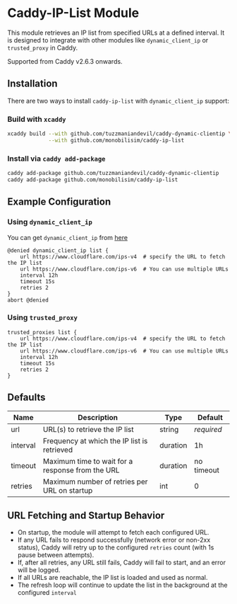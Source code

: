 # Caddy-IP-List Module

This module retrieves an IP list from specified URLs at a defined interval. It is designed to integrate with other modules like `dynamic_client_ip` or `trusted_proxy` in Caddy.

Supported from Caddy v2.6.3 onwards.

## Installation

There are two ways to install `caddy-ip-list` with `dynamic_client_ip` support:

### Build with `xcaddy`

```bash
xcaddy build --with github.com/tuzzmaniandevil/caddy-dynamic-clientip \
             --with github.com/monobilisim/caddy-ip-list
```

### Install via `caddy add-package`

```bash
caddy add-package github.com/tuzzmaniandevil/caddy-dynamic-clientip
caddy add-package github.com/monobilisim/caddy-ip-list
```

## Example Configuration

### Using `dynamic_client_ip`

You can get `dynamic_client_ip` from [here](https://github.com/tuzzmaniandevil/caddy-dynamic-clientip)

```caddy
@denied dynamic_client_ip list {
    url https://www.cloudflare.com/ips-v4  # specify the URL to fetch the IP list
    url https://www.cloudflare.com/ips-v6  # You can use multiple URLs
    interval 12h
    timeout 15s
    retries 2
}
abort @denied
```

### Using `trusted_proxy`

```caddy
trusted_proxies list {
    url https://www.cloudflare.com/ips-v4  # specify the URL to fetch the IP list
    url https://www.cloudflare.com/ips-v6  # You can use multiple URLs
    interval 12h
    timeout 15s
    retries 2
}
```

## Defaults

| Name     | Description                                      | Type     | Default    |
| -------- | ------------------------------------------------ | -------- | ---------- |
| url      | URL(s) to retrieve the IP list                   | string   | *required* |
| interval | Frequency at which the IP list is retrieved      | duration | 1h         |
| timeout  | Maximum time to wait for a response from the URL | duration | no timeout |
| retries  | Maximum number of retries per URL on startup     | int      | 0          |

## URL Fetching and Startup Behavior

- On startup, the module will attempt to fetch each configured URL.
- If any URL fails to respond successfully (network error or non-2xx status), Caddy will retry up to the configured `retries` count (with 1s pause between attempts).
- If, after all retries, any URL still fails, Caddy will fail to start, and an error will be logged.
- If all URLs are reachable, the IP list is loaded and used as normal.
- The refresh loop will continue to update the list in the background at the configured `interval`